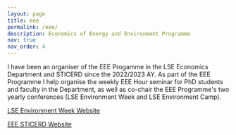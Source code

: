 ```yaml
---
layout: page
title: eee
permalink: /eee/
description: Economics of Energy and Environment Programme
nav: true
nav_order: 4
---
```


I have been an organiser of the EEE Progamme in the LSE Economics Department and STICERD since the 2022/2023 AY. As part of the EEE Programme I help organise the weekly EEE Hour seminar for PhD students and faculty in the Department, as well as co-chair the EEE Programme's two yearly conferences (LSE Environment Week and LSE Environment Camp).

[LSE Environment Week Website](https://www.lse-environment-week.com/)

[EEE STICERD Website](https://sticerd.lse.ac.uk/_new/our-work/economics-of-environment-and-energy/)
